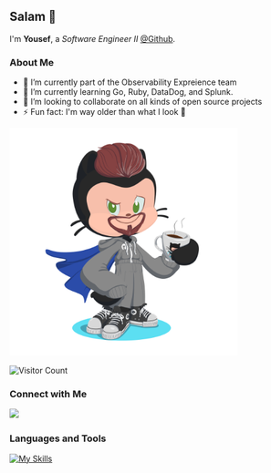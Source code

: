 ## Salam 👋

I'm **Yousef**, a *Software Engineer II* [@Github](https://www.github.com).

### About Me

- 🔭 I’m currently part of the Observability Expreience team
- 🌱 I’m currently learning Go, Ruby, DataDog, and Splunk.
- 👯 I’m looking to collaborate on all kinds of open source projects
- ⚡ Fun fact: I'm way older than what I look 🙈

<img src="img/octocat.png" alt="Octocat" width="400"/>

![Visitor Count](https://profile-counter.glitch.me/yousefhadder/count.svg)

### Connect with Me

[![](https://skillicons.dev/icons?i=linkedin)](https://www.linkedin.com/in/yousefhadder)

### Languages and Tools

[![My Skills](https://skillicons.dev/icons?i=html,css,js,ts,java,cpp,nodejs,express,ruby,go,aws,neovim)](https://skillicons.dev)

